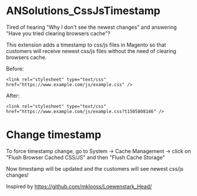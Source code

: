 # ANSolutions_CssJsTimestamp
Tired of hearing "Why I don't see the newest changes" and answering "Have you tried clearing browsers cache"?

This extension adds a timestamp to css/js files in Magento so that customers will receive newest css/js files without the need of clearing browsers cache.

Before:

`<link rel="stylesheet" type="text/css" href="https://www.example.com/js/example.css" />`

After:

`<link rel="stylesheet" type="text/css" href="https://www.example.com/js/example.css?t1505808146" />`

# Change timestamp
To force timestamp change, go to System -> Cache Management -> click on "Flush Browser Cached CSS/JS" and then "Flush Cache Storage"

Now timestamp will be updated and the customers will see newest css/js changes!


Inspired by https://github.com/mklooss/Loewenstark_Head/


